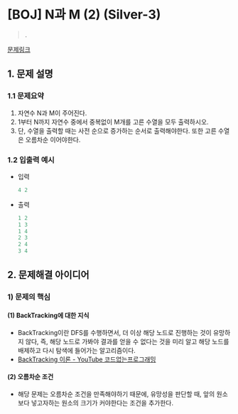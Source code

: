 # [BOJ] N과 M (2) (Silver-3)

> .

[문제링크](https://www.acmicpc.net/problem/15650)

## 1. 문제 설명



### 1.1 문제요약

1. 자연수 N과 M이 주어진다.
2. 1부터 N까지 자연수 중에서 중복없이 M개를 고른 수열을 모두 출력하시오.
3. 단, 수열을 출력할 때는 사전 순으로 증가하는 순서로 출력해야한다. 또한 고른 수열은 오름차순 이어야한다.

### 1.2 입출력 예시

- 입력

  ```python
  4 2
  ```
  
- 출력

  ```python
  1 2
  1 3
  1 4
  2 3
  2 4
  3 4
  ```
  
  

## 2. 문제해결 아이디어



### 1) 문제의 핵심



#### (1) BackTracking에 대한 지식

- BackTracking이란 DFS를 수행하면서, 더 이상 해당 노드로 진행하는 것이 유망하지 않다, 즉, 해당 노드로 가봐야 결과를 얻을 수 없다는 것을 미리 알고 해당 노드를 배제하고 다시 탐색에 들어가는 알고리즘이다.
- [BackTracking 이론 - YouTube 코드없는프로그래밍](https://www.youtube.com/watch?v=Ar40zcPoKEI)



#### (2) 오름차순 조건

- 해당 문제는 오름차순 조건을 만족해야하기 때문에, 유망성을 판단할 때, 앞의 원소보다 넣고자하는 원소의 크기가 커야한다는 조건을 추가한다.

